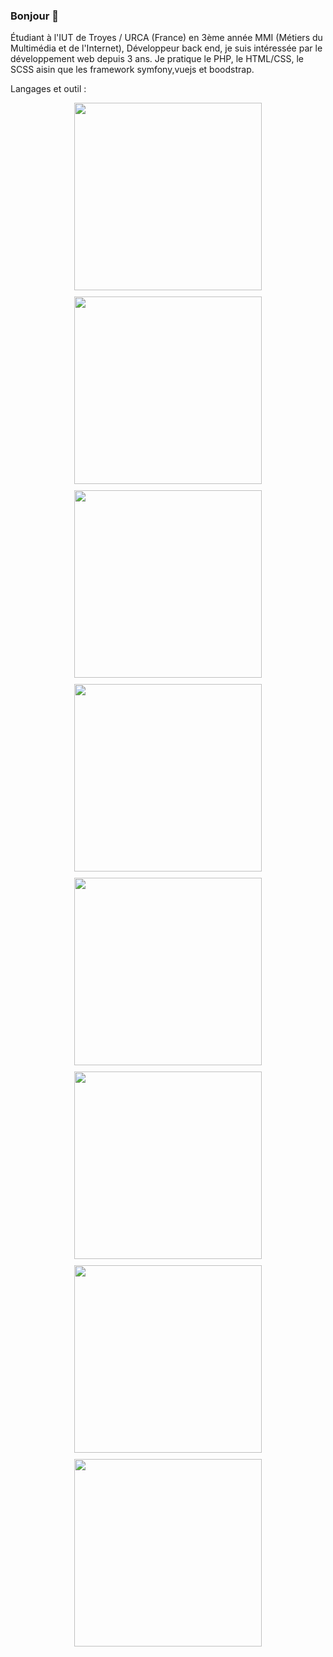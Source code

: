 ### Bonjour 👋

Étudiant à l'IUT de Troyes / URCA (France) en 3ème année MMI (Métiers du Multimédia et de l'Internet), Développeur back end, je suis intéressée par le développement web depuis 3 ans. Je pratique le PHP, le HTML/CSS, le SCSS aisin que les framework symfony,vuejs et boodstrap. 

Langages et outil :
<div style="display: flex; flex-wrap: wrap; gap: 10px; justify-content: center;">

  <img src="https://user-images.githubusercontent.com/126667847/228551943-309297fe-080b-4e7c-abb0-d45b96e46c09.png" width="300">
  <img src="https://user-images.githubusercontent.com/126667847/228552183-a7485726-38dc-4c0a-a050-7046d2dfc2e9.png" width="300">
  <img src="https://github.com/user-attachments/assets/7b54a156-3624-41fe-b3a4-5a1c282575a5" width="300"

  <img src="https://user-images.githubusercontent.com/126667847/228552279-35336a12-0f11-464d-8715-f54ebc3ae5f7.png" width="300">

  
  <img src="https://user-images.githubusercontent.com/126667847/228552411-78a2ba32-3c9a-4a21-8f77-e438fd48b873.png" width="300">

  <img src="https://user-images.githubusercontent.com/126667847/228554157-e6267ffc-67cf-48a6-8f24-c0ae59aff5bd.png" width="300">
  <img src="https://user-images.githubusercontent.com/126667847/228767817-22e1fd0c-5eac-473b-b7f7-62b9d20c34ca.png" width="300">
  <img src="https://github.com/TayeYanis/TayeYanis/assets/126667847/2f04c702-2083-4774-a8cc-5c5fdbe697d8" width="300">
  <img src="https://github.com/TayeYanis/TayeYanis/assets/126667847/277dcdc9-85bf-4ac0-a451-3dc3895f1e8f" width="300">

</div>





<!--
**TayeYanis/TayeYanis** is a ✨ _special_ ✨ repository because its `README.md` (this file) appears on your GitHub profile.

Here are some ideas to get you started:

- 🔭 I’m currently working on ...
- 🌱 I’m currently learning ...
- 👯 I’m looking to collaborate on ...
- 🤔 I’m looking for help with ...
- 💬 Ask me about ...
- 📫 How to reach me: ...
- 😄 Pronouns: ...
- ⚡ Fun fact: ...
-->
